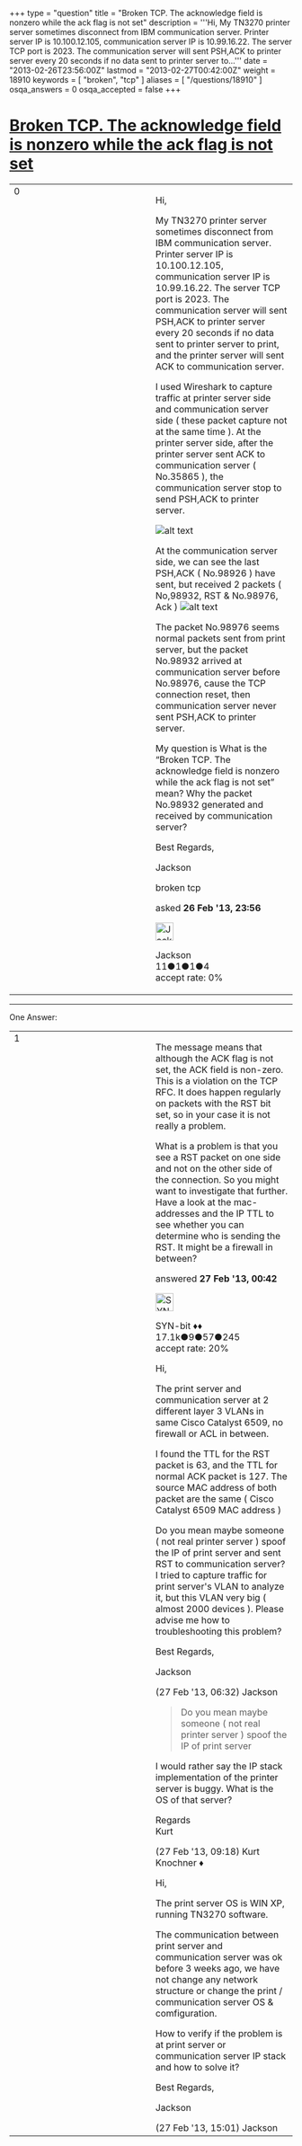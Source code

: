 +++
type = "question"
title = "Broken TCP. The acknowledge field is nonzero while the ack flag is not set"
description = '''Hi, My TN3270 printer server sometimes disconnect from IBM communication server. Printer server IP is 10.100.12.105, communication server IP is 10.99.16.22. The server TCP port is 2023. The communication server will sent PSH,ACK to printer server every 20 seconds if no data sent to printer server to...'''
date = "2013-02-26T23:56:00Z"
lastmod = "2013-02-27T00:42:00Z"
weight = 18910
keywords = [ "broken", "tcp" ]
aliases = [ "/questions/18910" ]
osqa_answers = 0
osqa_accepted = false
+++

<div class="headNormal">

# [Broken TCP. The acknowledge field is nonzero while the ack flag is not set](/questions/18910/broken-tcp-the-acknowledge-field-is-nonzero-while-the-ack-flag-is-not-set)

</div>

<div id="main-body">

<div id="askform">

<table id="question-table" style="width:100%;"><colgroup><col style="width: 50%" /><col style="width: 50%" /></colgroup><tbody><tr class="odd"><td style="width: 30px; vertical-align: top"><div class="vote-buttons"><div id="post-18910-score" class="post-score" title="current number of votes">0</div><div id="favorite-count" class="favorite-count"></div></div></td><td><div id="item-right"><div class="question-body"><p>Hi,</p><p>My TN3270 printer server sometimes disconnect from IBM communication server. Printer server IP is 10.100.12.105, communication server IP is 10.99.16.22. The server TCP port is 2023. The communication server will sent PSH,ACK to printer server every 20 seconds if no data sent to printer server to print, and the printer server will sent ACK to communication server.</p><p>I used Wireshark to capture traffic at printer server side and communication server side ( these packet capture not at the same time ). At the printer server side, after the printer server sent ACK to communication server ( No.35865 ), the communication server stop to send PSH,ACK to printer server.</p><p><img src="http://www.imageurlhost.com/images/duhndyx20kv16w03klqb.jpg" alt="alt text" /></p><p>At the communication server side, we can see the last PSH,ACK ( No.98926 ) have sent, but received 2 packets ( No,98932, RST &amp; No.98976, Ack ) <img src="http://www.imageurlhost.com/images/n9xpe37xp0ykmx1kd4j0.jpg" alt="alt text" /></p><p>The packet No.98976 seems normal packets sent from print server, but the packet No.98932 arrived at communication server before No.98976, cause the TCP connection reset, then communication server never sent PSH,ACK to printer server.</p><p>My question is What is the “Broken TCP. The acknowledge field is nonzero while the ack flag is not set” mean? Why the packet No.98932 generated and received by communication server?</p><p>Best Regards,</p><p>Jackson</p></div><div id="question-tags" class="tags-container tags">broken tcp</div><div id="question-controls" class="post-controls"></div><div class="post-update-info-container"><div class="post-update-info post-update-info-user"><p>asked <strong>26 Feb '13, 23:56</strong></p><img src="https://secure.gravatar.com/avatar/57b5c51e3d55bc37a29f415298ef908f?s=32&amp;d=identicon&amp;r=g" class="gravatar" width="32" height="32" alt="Jackson&#39;s gravatar image" /><p>Jackson<br />
<span class="score" title="11 reputation points">11</span><span title="1 badges"><span class="badge1">●</span><span class="badgecount">1</span></span><span title="1 badges"><span class="silver">●</span><span class="badgecount">1</span></span><span title="4 badges"><span class="bronze">●</span><span class="badgecount">4</span></span><br />
<span class="accept_rate" title="Rate of the user&#39;s accepted answers">accept rate:</span> <span title="Jackson has no accepted answers">0%</span></p></img></div></div><div id="comments-container-18910" class="comments-container"></div><div id="comment-tools-18910" class="comment-tools"></div><div class="clear"></div><div id="comment-18910-form-container" class="comment-form-container"></div><div class="clear"></div></div></td></tr></tbody></table>

------------------------------------------------------------------------

<div class="tabBar">

<span id="sort-top"></span>

<div class="headQuestions">

One Answer:

</div>

</div>

<span id="18917"></span>

<div id="answer-container-18917" class="answer">

<table style="width:100%;"><colgroup><col style="width: 50%" /><col style="width: 50%" /></colgroup><tbody><tr class="odd"><td style="width: 30px; vertical-align: top"><div class="vote-buttons"><div id="post-18917-score" class="post-score" title="current number of votes">1</div></div></td><td><div class="item-right"><div class="answer-body"><p>The message means that although the ACK flag is not set, the ACK field is non-zero. This is a violation on the TCP RFC. It does happen regularly on packets with the RST bit set, so in your case it is not really a problem.</p><p>What is a problem is that you see a RST packet on one side and not on the other side of the connection. So you might want to investigate that further. Have a look at the mac-addresses and the IP TTL to see whether you can determine who is sending the RST. It might be a firewall in between?</p></div><div class="answer-controls post-controls"></div><div class="post-update-info-container"><div class="post-update-info post-update-info-user"><p>answered <strong>27 Feb '13, 00:42</strong></p><img src="https://secure.gravatar.com/avatar/7901a94d8fdd1f9f47cda9a32fcfa177?s=32&amp;d=identicon&amp;r=g" class="gravatar" width="32" height="32" alt="SYN-bit&#39;s gravatar image" /><p>SYN-bit ♦♦<br />
<span class="score" title="17094 reputation points"><span>17.1k</span></span><span title="9 badges"><span class="badge1">●</span><span class="badgecount">9</span></span><span title="57 badges"><span class="silver">●</span><span class="badgecount">57</span></span><span title="245 badges"><span class="bronze">●</span><span class="badgecount">245</span></span><br />
<span class="accept_rate" title="Rate of the user&#39;s accepted answers">accept rate:</span> <span title="SYN-bit has 174 accepted answers">20%</span></p></img></div></div><div id="comments-container-18917" class="comments-container"><span id="18928"></span><div id="comment-18928" class="comment"><div id="post-18928-score" class="comment-score"></div><div class="comment-text"><p>Hi,</p><p>The print server and communication server at 2 different layer 3 VLANs in same Cisco Catalyst 6509, no firewall or ACL in between.</p><p>I found the TTL for the RST packet is 63, and the TTL for normal ACK packet is 127. The source MAC address of both packet are the same ( Cisco Catalyst 6509 MAC address )</p><p>Do you mean maybe someone ( not real printer server ) spoof the IP of print server and sent RST to communication server? I tried to capture traffic for print server's VLAN to analyze it, but this VLAN very big ( almost 2000 devices ). Please advise me how to troubleshooting this problem?</p><p>Best Regards,</p><p>Jackson</p></div><div id="comment-18928-info" class="comment-info"><span class="comment-age">(27 Feb '13, 06:32)</span> Jackson</div></div><span id="18931"></span><div id="comment-18931" class="comment"><div id="post-18931-score" class="comment-score"></div><div class="comment-text"><blockquote><p>Do you mean maybe someone ( not real printer server ) spoof the IP of print server</p></blockquote><p>I would rather say the IP stack implementation of the printer server is buggy. What is the OS of that server?</p><p>Regards<br />
Kurt</p></div><div id="comment-18931-info" class="comment-info"><span class="comment-age">(27 Feb '13, 09:18)</span> Kurt Knochner ♦</div></div><span id="18947"></span><div id="comment-18947" class="comment"><div id="post-18947-score" class="comment-score"></div><div class="comment-text"><p>Hi,</p><p>The print server OS is WIN XP, running TN3270 software.</p><p>The communication between print server and communication server was ok before 3 weeks ago, we have not change any network structure or change the print / communication server OS &amp; comfiguration.</p><p>How to verify if the problem is at print server or communication server IP stack and how to solve it?</p><p>Best Regards,</p><p>Jackson</p></div><div id="comment-18947-info" class="comment-info"><span class="comment-age">(27 Feb '13, 15:01)</span> Jackson</div></div></div><div id="comment-tools-18917" class="comment-tools"></div><div class="clear"></div><div id="comment-18917-form-container" class="comment-form-container"></div><div class="clear"></div></div></td></tr></tbody></table>

</div>

<div class="paginator-container-left">

</div>

</div>

</div>

